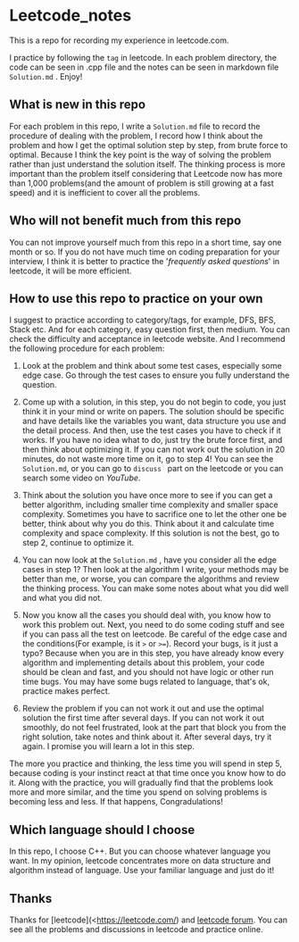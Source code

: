 # Leetcode_notes
This is a repo for recording my experience in leetcode.com. 

I practice by following the `tag` in leetcode. In each problem directory, the code can be seen in .cpp file and the notes can be seen in markdown file `Solution.md` . Enjoy!



## What is new in this repo

For each problem in this repo, I write a `Solution.md` file to record the procedure of dealing with the problem, I record how I think about the problem and how I get the optimal solution step by step, from brute force to optimal. Because I think the key point is the way of solving the problem rather than just understand the solution itself. The thinking process is more important than the problem itself considering that Leetcode now has more than 1,000 problems(and the amount of problem is still growing at a fast speed) and it is inefficient to cover all the problems.



## Who will not benefit much from this repo

You can not improve yourself much from this repo in a short time, say one month or so. If you do not have much time on coding preparation for your interview, I think it is better to practice the '*frequently asked questions*' in leetcode, it will be more efficient.



## How to use this repo to practice on your own

I suggest to practice according to category/tags, for example, DFS, BFS, Stack etc. And for each category, easy question first, then medium. You can check the difficulty and acceptance in leetcode website. And I recommend the following procedure for each problem:

1. Look at the problem and think about some test cases, especially some edge case. Go through the test cases to ensure you fully understand the question.

2. Come up with a solution, in this step, you do not begin to code, you just think it in your mind or write on papers. The solution should be specific and have details like the variables you want, data structure you use and the detail process. And then, use the test cases you have to check if it works. If you have no idea what to do, just try the brute force first, and then think about optimizing it. If you can not work out the solution in 20 minutes, do not waste more time on it, go to step 4! You can see the `Solution.md`, or you can go to `discuss ` part on the leetcode or you can search some video on *YouTube*.

3. Think about the solution you have once more to see if you can get a better algorithm, including smaller time complexity and smaller space complexity. Sometimes you have to sacrifice one to let the other one be better, think about why you do this. Think about it and calculate time complexity and space complexity. If this solution is not the best, go to step 2, continue to optimize it.

4. You can now look at the `Solution.md` , have you consider all the edge cases in step 1? Then look at the algorithm I write, your methods may be better than me, or worse, you can compare the algorithms and review the thinking process. You can make some notes about what you did well and what you did not.

5. Now you know all the cases you should deal with, you  know how to work this problem out. Next, you need to do some coding stuff and see if you can pass all the test on leetcode. Be careful of the edge case and the conditions(For example, is it `>` or `>=`). Record your bugs, is it just  a typo? Because when you are in this step, you have already know every algorithm and implementing details about this problem, your code should be clean and fast, and you should not have logic or other run time bugs. You may have some bugs related to language, that's ok, practice makes perfect.
6. Review the problem if you can not work it out and use the optimal solution the first time after several days. If you can not work it out smoothly, do not feel frustrated, look at the part that block you from the right solution, take notes and think about it. After several days, try it again. I promise you will learn a lot in this step.

The more you practice and thinking, the less time you will spend in step 5, because coding is your instinct react at that time once you know how to do it. Along with the practice, you will gradually find that the problems look more and more similar, and the time you spend on solving problems is becoming less and less. If that happens, Congradulations!



## Which language should I choose

In this repo, I choose C++. But you can choose whatever language you want. In my opinion, leetcode concentrates more on data structure and algorithm instead of language. Use your familiar language and just do it!



## Thanks

Thanks for [leetcode](<https://leetcode.com/) and [leetcode forum](https://leetcode.com/discuss/). You can see all the problems and discussions in leetcode and practice online.

